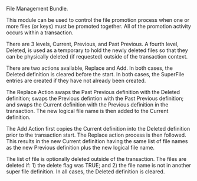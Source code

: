 File Management Bundle.

This module can be used to control the file promotion process when
one or more files (or keys) must be promoted together.  All of the
promotion activity occurs within a transaction.

There are 3 levels, Current, Previous, and Past Previous.  A fourth
level, Deleted, is used as a temporary to hold the newly deleted
files so that they can be physically deleted (if requested) outside
of the transaction context.

There are two actions available, Replace and Add.  In both cases, the
Deleted definition is cleared before the start.  In both cases, the
SuperFile entries are created if they have not already been created.

The Replace Action swaps the Past Previous definition with the Deleted
definition; swaps the Previous defintion with the Past Previous
definition; and swaps the Current definition with the Previous definition
in the transaction.  The new logical file name is then added to the
Current definition.

The Add Action first copies the Current definition into the Deleted
definition prior to the transaction start.  The Replace action process
is then followed.  This results in the new Current definition having the
same list of file names as the new Previous definition plus the new
logical file name.

The list of file is optionally deleted outside of the transaction.  The
files are deleted if: 1) the delete flag was TRUE; and 2) the file name
is not in another super file definition.  In all cases, the Deleted
definition is cleared.
